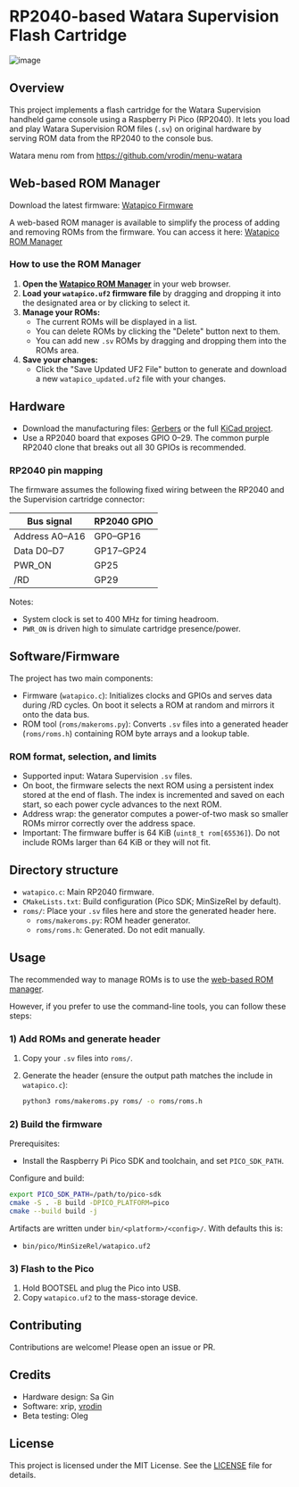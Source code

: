 # RP2040-based Watara Supervision Flash Cartridge

![image](https://github.com/user-attachments/assets/b708a552-b319-4aea-887f-9cbb1108649a)

## Overview

This project implements a flash cartridge for the Watara Supervision handheld game console using a Raspberry Pi Pico (RP2040). It lets you load and play Watara Supervision ROM files (`.sv`) on original hardware by serving ROM data from the RP2040 to the console bus.

Watara menu rom from https://github.com/vrodin/menu-watara

## Web-based ROM Manager

Download the latest firmware: [Watapico Firmware](https://github.com/xrip/watapico/releases/latest/download/watapico.uf2)

A web-based ROM manager is available to simplify the process of adding and removing ROMs from the firmware. You can access it here: [Watapico ROM Manager](https://xrip.github.io/watapico/rom_manager.html) 


### How to use the ROM Manager

1.  **Open the [Watapico ROM Manager](https://xrip.github.io/watapico/rom_manager.html)** in your web browser.
2.  **Load your `watapico.uf2` firmware file** by dragging and dropping it into the designated area or by clicking to select it.
3.  **Manage your ROMs:**
    *   The current ROMs will be displayed in a list.
    *   You can delete ROMs by clicking the "Delete" button next to them.
    *   You can add new `.sv` ROMs by dragging and dropping them into the ROMs area.
4.  **Save your changes:**
    *   Click the "Save Updated UF2 File" button to generate and download a new `watapico_updated.uf2` file with your changes.


## Hardware

- Download the manufacturing files: [Gerbers](https://github.com/xrip/watapico/raw/refs/heads/master/watara-cartridge-gerber.zip) or the full [KiCad project](https://github.com/xrip/watapico/raw/refs/heads/master/WatapicoCartrigeProject.zip).
- Use a RP2040 board that exposes GPIO 0–29. The common purple RP2040 clone that breaks out all 30 GPIOs is recommended.

### RP2040 pin mapping

The firmware assumes the following fixed wiring between the RP2040 and the Supervision cartridge connector:

| Bus signal | RP2040 GPIO |
| --- | --- |
| Address A0–A16 | GP0–GP16 |
| Data D0–D7 | GP17–GP24 |
| PWR_ON | GP25 |
| /RD | GP29 |

Notes:
- System clock is set to 400 MHz for timing headroom.
- `PWR_ON` is driven high to simulate cartridge presence/power.

## Software/Firmware

The project has two main components:

- Firmware (`watapico.c`): Initializes clocks and GPIOs and serves data during /RD cycles. On boot it selects a ROM at random and mirrors it onto the data bus.
- ROM tool (`roms/makeroms.py`): Converts `.sv` files into a generated header (`roms/roms.h`) containing ROM byte arrays and a lookup table.

### ROM format, selection, and limits

- Supported input: Watara Supervision `.sv` files.
- On boot, the firmware selects the next ROM using a persistent index stored at the end of flash. The index is incremented and saved on each start, so each power cycle advances to the next ROM.
- Address wrap: the generator computes a power-of-two mask so smaller ROMs mirror correctly over the address space.
- Important: The firmware buffer is 64 KiB (`uint8_t rom[65536]`). Do not include ROMs larger than 64 KiB or they will not fit.

## Directory structure

- `watapico.c`: Main RP2040 firmware.
- `CMakeLists.txt`: Build configuration (Pico SDK; MinSizeRel by default).
- `roms/`: Place your `.sv` files here and store the generated header here.
  - `roms/makeroms.py`: ROM header generator.
  - `roms/roms.h`: Generated. Do not edit manually.

## Usage

The recommended way to manage ROMs is to use the [web-based ROM manager](#web-based-rom-manager).

However, if you prefer to use the command-line tools, you can follow these steps:

### 1) Add ROMs and generate header

1. Copy your `.sv` files into `roms/`.
2. Generate the header (ensure the output path matches the include in `watapico.c`):

   ```bash
   python3 roms/makeroms.py roms/ -o roms/roms.h
   ```

### 2) Build the firmware

Prerequisites:
- Install the Raspberry Pi Pico SDK and toolchain, and set `PICO_SDK_PATH`.

Configure and build:

```bash
export PICO_SDK_PATH=/path/to/pico-sdk
cmake -S . -B build -DPICO_PLATFORM=pico
cmake --build build -j
```

Artifacts are written under `bin/<platform>/<config>/`. With defaults this is:

- `bin/pico/MinSizeRel/watapico.uf2`

### 3) Flash to the Pico

1. Hold BOOTSEL and plug the Pico into USB.
2. Copy `watapico.uf2` to the mass-storage device.

## Contributing

Contributions are welcome! Please open an issue or PR.

## Credits

+ Hardware design: Sa Gin
+ Software: xrip, [vrodin](https://github.com/vrodin)
+ Beta testing: Oleg

## License

This project is licensed under the MIT License. See the [LICENSE](LICENSE) file for details.
